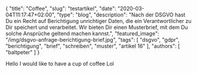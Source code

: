 {
    "title": "Coffee",
    "slug": "testartikel",
    "date": "2020-03-04T11:17:47+02:00",
	"type": "blog",
	"description": "Nach der DSGVO hast Du ein Recht auf Berichtigung unrichtiger Daten, die ein Verantwortlicher zu Dir speichert und verarbeitet. Wir bieten Dir einen Musterbrief, mit dem Du solche Ansprüche geltend machen kannst.",
	"featured_image": "/img/dsgvo-anfrage-berichtigung-brief.jpg",
    "tags": [ "dsgvo", "gdpr", "berichtigung", "brief", "schreiben", "muster", "artikel 16" ],
    "authors": [ "baltpeter" ]
}

Hello I would like to have a cup of coffee
Lol
